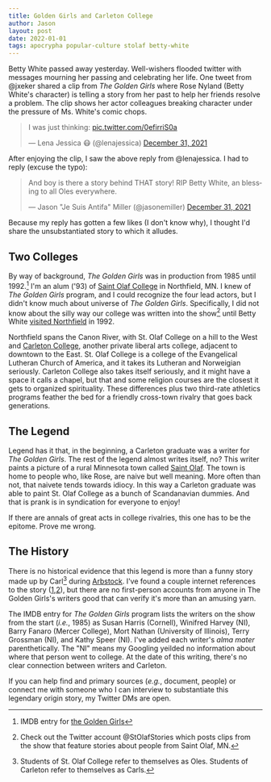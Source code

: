 ```yaml
---
title: Golden Girls and Carleton College
author: Jason
layout: post
date: 2022-01-01
tags: apocrypha popular-culture stolaf betty-white
---
```


Betty White passed away yesterday.  Well-wishers flooded twitter with messages mourning her passing and celebrating her life.  One tweet from @jxeker shared a clip from *The Golden Girls* where Rose Nyland (Betty White's character) is telling a story from her past to help her friends resolve a problem.  The clip shows her actor colleagues breaking character under the pressure  of Ms. White's comic chops.

<blockquote class="twitter-tweet"><p lang="en" dir="ltr">I was just thinking: <a href="https://t.co/0efirriS0a">pic.twitter.com/0efirriS0a</a></p>&mdash; Lena Jessica 😷 (@lenajessica) <a href="https://twitter.com/lenajessica/status/1477021695210885124?ref_src=twsrc%5Etfw">December 31, 2021</a></blockquote> <script async src="https://platform.twitter.com/widgets.js" charset="utf-8"></script>

After enjoying the clip, I saw the above reply from @lenajessica.  I had to reply (excuse the typo):

<blockquote class="twitter-tweet"><p lang="en" dir="ltr">And boy is there a story behind THAT story! RIP Betty White, an blessing to all Oles everywhere.</p>&mdash; Jason &quot;Je Suis Antifa&quot; Miller (@jasonemiller) <a href="https://twitter.com/jasonemiller/status/1477039110082613251?ref_src=twsrc%5Etfw">December 31, 2021</a></blockquote> <script async src="https://platform.twitter.com/widgets.js" charset="utf-8"></script>

Because my reply has gotten a few likes (I don't know why), I thought I'd share the unsubstantiated story to which it alludes.  

## Two Colleges
By way of background, *The Golden Girls* was in production from 1985 until 1992.[^1]  I'm an alum ('93) of [Saint Olaf College](http://wp.stolaf.edu) in Northfield, MN.  I knew of *The Golden Girls* program, and I could recognize the four lead actors, but I didn't know much about universe of *The Golden Girls*.  Specifically, I did not know about the silly way our college was written into the show[^3] until Betty White [visited Northfield](https://wp.stolaf.edu/wp-content/uploads/2021/12/St.-Olaf-Magazine-Fall-2012-The-Golden-Girl.pdf) in 1992.

Northfield spans the Canon River, with St. Olaf College on a hill to the West and [Carleton College](https://www.carleton.edu), another private liberal arts college, adjacent to downtown to the East.  St. Olaf College is a college of the Evangelical Lutheran Church of America, and it takes its Lutheran and Norweigian seriously.  Carleton College also takes itself seriously, and it might have a space it calls a chapel, but that and some religion courses are the closest it gets to organized spirituality.  These differences plus two third-rate athletics programs feather the bed for a friendly cross-town rivalry that goes back generations.

## The Legend

Legend has it that, in the beginning, a Carleton graduate was a writer for *The Golden Girls*.  The rest of the legend almost writes itself, no?  This writer paints a picture of a rural Minnesota town called [Saint Olaf](https://en.wikipedia.org/wiki/Rose_Nylund#St._Olaf).  The town is home to people who, like Rose, are naive but well meaning.  More often than not, that naivete tends towards idiocy.  In this way a Carleton graduate was able to paint St. Olaf College as a bunch of Scandanavian dummies.  And that is prank is in syndication for everyone to enjoy!

If there are annals of great acts in college rivalries, this one has to be the epitome.  Prove me wrong.

## The History
There is no historical evidence that this legend is more than a funny story made up by Carl[^2] during [Arbstock](https://webcache.googleusercontent.com/search?q=cache:F38XhW7Zii4J:https://thecarletonian.com/2020/05/30/drinking-with-the-oles-and-a-t-pain-teapot-sproncert-through-the-decades/+&cd=1&hl=en&ct=clnk&gl=us&client=safari).  I've found a couple internet references to the story ([1](https://www.sitcomsonline.com/boards/showthread.php?t=317520),[2](https://www.city-data.com/forum/minnesota/1162091-fictional-st-olaf-mn-hometown-rose-3.html)), but there are no first-person accounts from anyone in The Golden Girls's writers good that can verify it's more than an amusing yarn.

The IMDB entry for *The Golden Girls* program lists the writers on the show from the start (*i.e.*, 1985) as
Susan Harris (Cornell), Winifred Harvey (NI), Barry Fanaro (Mercer College), Mort Nathan (University of Illinois), Terry Grossman (NI), and Kathy Speer (NI).  I've added each writer's *alma mater* parenthetically.  The "NI" means my Googling yeilded no information about where that person went to college.  At the date of this writing, there's no clear connection between writers and Carleton.

If you can help find and primary sources (*e.g.*, document, people) or connect me with someone who I can interview to substantiate this legendary origin story, my Twitter DMs are open.

[^1]: IMDB entry for [the Golden Girls](https://www.imdb.com/title/tt0088526/)
[^2]:  Students of St. Olaf College refer to themselves as Oles.  Students of Carleton refer to themselves as Carls.
[^3]: Check out the Twitter account @StOlafStories which posts clips from the show that feature stories about people from Saint Olaf, MN.

<!--
SYNTAX FOR IMAGES
* use services to create JPG and to create thumbnail that is 720px wide

[![ALT-TEXT](/assets/images/filename-thumbnail.jpg)](/assets/images/filename.jpg)
-->

<!--
SYNTAX FOR VIDEO
* convert MOV to mp4 using VLC

<video width="480" height="320" controls="controls">
  <source src="/assets/media/filename.m4v" type="video/mp4">
</video>
-->
